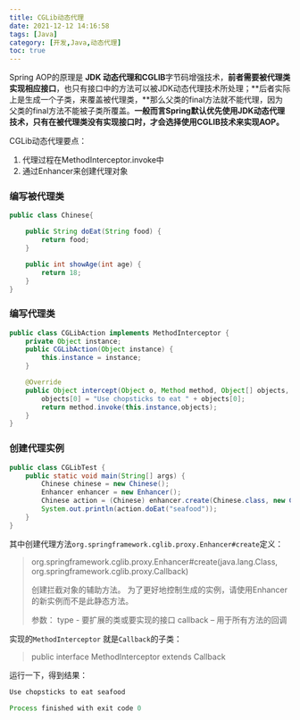 ```yaml
---
title: CGLib动态代理
date: 2021-12-12 14:16:58
tags: [Java]
category: [开发,Java,动态代理]
toc: true
---
```




Spring AOP的原理是 **JDK 动态代理和CGLIB**字节码增强技术，**前者需要被代理类实现相应接口**，也只有接口中的方法可以被JDK动态代理技术所处理；**后者实际上是生成一个子类，来覆盖被代理类，**那么父类的final方法就不能代理，因为父类的final方法不能被子类所覆盖。**一般而言Spring默认优先使用JDK动态代理技术，只有在被代理类没有实现接口时，才会选择使用CGLIB技术来实现AOP。**



CGLib动态代理要点：

1. 代理过程在MethodInterceptor.invoke中
2. 通过Enhancer来创建代理对象



<!-- more -->



### 编写被代理类

```java
public class Chinese{

    public String doEat(String food) {
        return food;
    }

    public int showAge(int age) {
        return 18;
    }
}
```



### 编写代理类

```java
public class CGLibAction implements MethodInterceptor {
    private Object instance;
    public CGLibAction(Object instance) {
        this.instance = instance;
    }

    @Override
    public Object intercept(Object o, Method method, Object[] objects, MethodProxy methodProxy) throws Throwable {
        objects[0] = "Use chopsticks to eat " + objects[0];
        return method.invoke(this.instance,objects);
    }
}
```



### 创建代理实例



```java
public class CGLibTest {
    public static void main(String[] args) {
        Chinese chinese = new Chinese();
        Enhancer enhancer = new Enhancer();
        Chinese action = (Chinese) enhancer.create(Chinese.class, new CGLibAction(chinese));
        System.out.println(action.doEat("seafood"));
    }
}
```

其中创建代理方法`org.springframework.cglib.proxy.Enhancer#create`定义：

> org.springframework.cglib.proxy.Enhancer#create(java.lang.Class, org.springframework.cglib.proxy.Callback)
>
> 创建拦截对象的辅助方法。 为了更好地控制生成的实例，请使用Enhancer的新实例而不是此静态方法。
>
> 参数：
> type - 要扩展的类或要实现的接口
> callback – 用于所有方法的回调

实现的`MethodInterceptor` 就是`Callback`的子类：

> public interface MethodInterceptor extends Callback



运行一下，得到结果：

```java
Use chopsticks to eat seafood

Process finished with exit code 0
```


